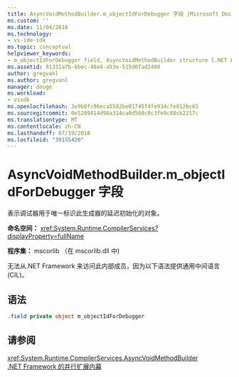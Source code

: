 ```yaml
---
title: AsyncVoidMethodBuilder.m_objectIdForDebugger 字段 |Microsoft Docs
ms.custom: ''
ms.date: 11/04/2016
ms.technology:
- vs-ide-sdk
ms.topic: conceptual
helpviewer_keywords:
- m_objectIdForDebugger field, AsyncVoidMethodBuilder structure [.NET Framework debug engines]
ms.assetid: 81331a7b-6bec-46e4-a53e-515d0fad2400
author: gregvanl
ms.author: gregvanl
manager: douge
ms.workload:
- vssdk
ms.openlocfilehash: 3e9b0fc96eca5582be01745f4fe934cfe812bc65
ms.sourcegitcommit: 0e5289414d90a314ca0d560c0c3fe9c88cb2217c
ms.translationtype: MT
ms.contentlocale: zh-CN
ms.lasthandoff: 07/19/2018
ms.locfileid: "39155420"
---
```

# <a name="asyncvoidmethodbuildermobjectidfordebugger-field"></a>AsyncVoidMethodBuilder.m_objectIdForDebugger 字段
表示调试器用于唯一标识此生成器的延迟初始化的对象。  
  
 **命名空间：** <xref:System.Runtime.CompilerServices?displayProperty=fullName>  
  
 **程序集：** mscorlib （在 mscorlib.dll 中)  
  
 无法从.NET Framework 来访问此内部成员，因为以下语法提供通用中间语言 (CIL)。  
  
## <a name="syntax"></a>语法  
  
```csharp  
.field private object m_objectIdForDebugger  
```  
  
## <a name="see-also"></a>请参阅  
 <xref:System.Runtime.CompilerServices.AsyncVoidMethodBuilder>   
 [.NET Framework 的并行扩展内幕](../../extensibility/debugger/parallel-extension-internals-for-the-dotnet-framework.md)